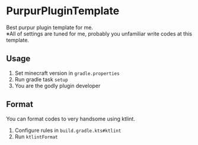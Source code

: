 # PurpurPluginTemplate
Best purpur plugin template for me.  
※All of settings are tuned for me, probably you unfamiliar write codes at this template.

## Usage
1. Set minecraft version in `gradle.properties`
2. Run gradle task `setup`
3. You are the godly plugin developer

## Format
You can format codes to very handsome using ktlint.
1. Configure rules in `build.gradle.kts#ktlint`
2. Run `ktlintFormat`